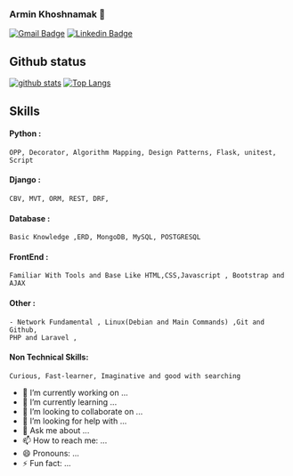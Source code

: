 ### Armin Khoshnamak 🐙


[![Gmail Badge](https://img.shields.io/badge/-armin.khoshnamk@gmail.com-c14438?style=flat&logo=Gmail&logoColor=white&link=mailto:armin.khoshnamak@gmail.com)](mailto:armin.khoshnamak@gmail.com)
[![Linkedin Badge](https://img.shields.io/badge/-armin%20khoshnamak-0072b1?style=flat&logo=Linkedin&logoColor=white&link=armin-khoshnamak)](https://www.linkedin.com/in/armin-khoshnamak-13b276195/) 
</p>

## Github status
[![github stats](https://github-readme-stats.vercel.app/api?username=arminnacl)](https://github.com/anuraghazra/github-readme-stats) 
[![Top Langs](https://github-readme-stats.vercel.app/api/top-langs/?username=arminnacl&layout=compact)](https://github.com/arminnacl/github-readme-stats)

## Skills
 #### Python :
 	OPP, Decorator, Algorithm Mapping, Design Patterns, Flask, unitest, Script
#### Django  :
	CBV, MVT, ORM, REST, DRF,
#### Database :
	Basic Knowledge ,ERD, MongoDB, MySQL, POSTGRESQL
#### FrontEnd : 
	Familiar With Tools and Base Like HTML,CSS,Javascript , Bootstrap and AJAX
#### Other :
	- Network Fundamental , Linux(Debian and Main Commands) ,Git and Github, 
	PHP and Laravel , 
#### Non Technical Skills:
	Curious, Fast-learner, Imaginative and good with searching 



<!--
**ArminNaCl/ArminNaCl** is a ✨ _special_ ✨ repository because its `README.md` (this file) appears on your GitHub profile.

Here are some ideas to get you started:
-->
- 🔭 I’m currently working on ...
- 🌱 I’m currently learning ...
- 👯 I’m looking to collaborate on ...
- 🤔 I’m looking for help with ...
- 💬 Ask me about ...
- 📫 How to reach me: ...
- 😄 Pronouns: ...
- ⚡ Fun fact: ...

